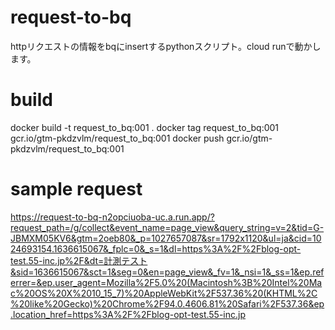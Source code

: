 # request-to-bq
httpリクエストの情報をbqにinsertするpythonスクリプト。cloud runで動かします。

# build
docker build -t request_to_bq:001 .
docker tag request_to_bq:001 gcr.io/gtm-pkdzvlm/request_to_bq:001 
docker push gcr.io/gtm-pkdzvlm/request_to_bq:001

# sample request

https://request-to-bq-n2opciuoba-uc.a.run.app/?request_path=/g/collect&event_name=page_view&query_string=v=2&tid=G-JBMXM05KV6&gtm=2oeb80&_p=1027657087&sr=1792x1120&ul=ja&cid=1024693154.1636615067&_fplc=0&_s=1&dl=https%3A%2F%2Fblog-opt-test.55-inc.jp%2F&dt=計測テスト&sid=1636615067&sct=1&seg=0&en=page_view&_fv=1&_nsi=1&_ss=1&ep.referrer=&ep.user_agent=Mozilla%2F5.0%20(Macintosh%3B%20Intel%20Mac%20OS%20X%2010_15_7)%20AppleWebKit%2F537.36%20(KHTML%2C%20like%20Gecko)%20Chrome%2F94.0.4606.81%20Safari%2F537.36&ep.location_href=https%3A%2F%2Fblog-opt-test.55-inc.jp